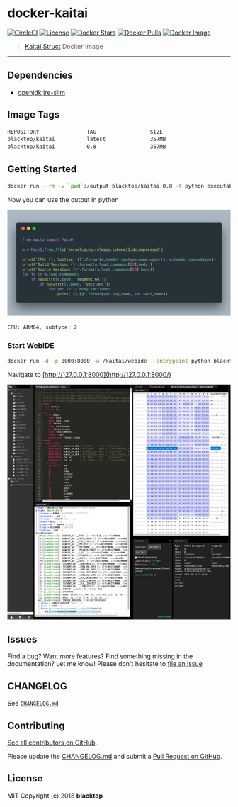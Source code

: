 # docker-kaitai

[![CircleCI](https://circleci.com/gh/blacktop/docker-kaitai.png?style=shield)](https://circleci.com/gh/blacktop/docker-kaitai) [![License](http://img.shields.io/:license-mit-blue.svg)](http://doge.mit-license.org) [![Docker Stars](https://img.shields.io/docker/stars/blacktop/kaitai.svg)](https://hub.docker.com/r/blacktop/kaitai/) [![Docker Pulls](https://img.shields.io/docker/pulls/blacktop/kaitai.svg)](https://hub.docker.com/r/blacktop/kaitai/) [![Docker Image](https://img.shields.io/badge/docker%20image-357MB-blue.svg)](https://hub.docker.com/r/blacktop/kaitai/)

> [Kaitai Struct](https://kaitai.io) Docker Image

---

## Dependencies

- [openjdk:jre-slim](https://hub.docker.com/_/openjdk/)

## Image Tags

```bash
REPOSITORY               TAG                 SIZE
blacktop/kaitai          latest              357MB
blacktop/kaitai          0.8                 357MB
```

## Getting Started

```bash
docker run --rm -v `pwd`:/output blacktop/kaitai:0.8 -t python executable/mach_o.ksy --outdir /output
```

Now you can use the output in python

<a href="https://gist.github.com/blacktop/0ca84b26c03ceaa5b7e5c395fc40bf81"><img src="./docs/carbon.png" /></a>

```bash
CPU: ARM64, subtype: 2
```

### Start WebIDE

```bash
docker run -d -p 8000:8000 -w /kaitai/webide --entrypoint python blacktop/kaitai:0.8 -mSimpleHTTPServer
```

Navigate to [http://127.0.0.1:8000](http://127.0.0.1:8000/)

![webide](https://github.com/blacktop/docker-kaitai/blob/master/docs/webide.png)

## Issues

Find a bug? Want more features? Find something missing in the documentation? Let me know! Please don't hesitate to [file an issue](https://github.com/blacktop/docker-kaitai/issues/new)

## CHANGELOG

See [`CHANGELOG.md`](https://github.com/blacktop/docker-kaitai/blob/master/CHANGELOG.md)

## Contributing

[See all contributors on GitHub](https://github.com/blacktop/docker-kaitai/graphs/contributors).

Please update the [CHANGELOG.md](https://github.com/blacktop/docker-kaitai/blob/master/CHANGELOG.md) and submit a [Pull Request on GitHub](https://help.github.com/articles/using-pull-requests/).

## License

MIT Copyright (c) 2018 **blacktop**
